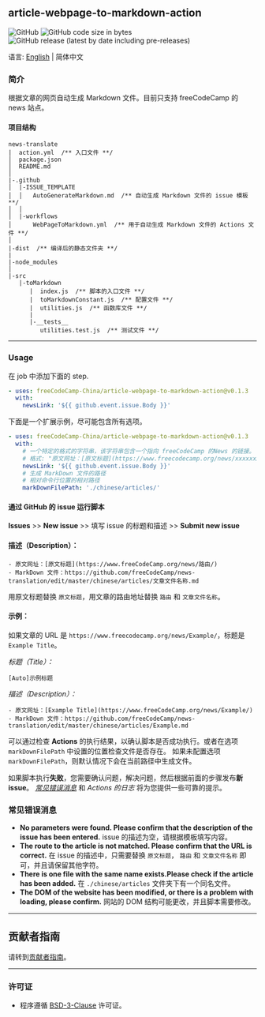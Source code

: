## article-webpage-to-markdown-action

![GitHub](https://img.shields.io/github/license/freeCodeCamp-China/article-webpage-to-markdown-action) ![GitHub code size in bytes](https://img.shields.io/github/languages/code-size/freeCodeCamp-China/article-webpage-to-markdown-action) ![GitHub release (latest by date including pre-releases)](https://img.shields.io/github/v/release/freeCodeCamp-China/article-webpage-to-markdown-action?include_prereleases&label=release-last) 

语言: [English](./README.md) | 简体中文

### 简介

根据文章的网页自动生成 Markdown 文件。目前只支持 freeCodeCamp 的 news 站点。

#### 项目结构
 
```
news-translate
|  action.yml  /** 入口文件 **/
│  package.json
│  README.md
│
|-.github
│  |-ISSUE_TEMPLATE
│  │   AutoGenerateMarkdown.md  /** 自动生成 Markdown 文件的 issue 模板 **/
│  │
│  |-workflows
│      WebPageToMarkdown.yml  /** 用于自动生成 Markdown 文件的 Actions 文件 **/
│
|-dist  /** 编译后的静态文件夹 **/
|
|-node_modules
│
|-src
   |-toMarkdown
      |  index.js  /** 脚本的入口文件 **/
      |  toMarkdownConstant.js  /** 配置文件 **/
      |  utilities.js  /** 函数库文件 **/
      |
      |-__tests__
         utilities.test.js  /** 测试文件 **/
```
---
<h3>Usage</h3>

在 job 中添加下面的 step.

```yml
- uses: freeCodeCamp-China/article-webpage-to-markdown-action@v0.1.3
  with:
    newsLink: '${{ github.event.issue.Body }}'
```

下面是一个扩展示例，尽可能包含所有选项。

```yml
- uses: freeCodeCamp-China/article-webpage-to-markdown-action@v0.1.3
  with:
    # 一个特定的格式的字符串，该字符串包含一个指向 freeCodeCamp 的News 的链接。
    # 格式: "原文网址：[原文标题](https://www.freecodecamp.org/news/xxxxxxx/"
    newsLink: '${{ github.event.issue.Body }}'
    # 生成 MarkDown 文件的路径
    # 相对命令行位置的相对路径
    markDownFilePath: './chinese/articles/'
```

<h4 id="submit-an-issue">通过 GitHub 的 issue 运行脚本</h4>

**Issues** >> **New issue** >> 填写 issue 的标题和描述 >> **Submit new issue**

#### 描述（Description）：
```
- 原文网址：[原文标题](https://www.freeCodeCamp.org/news/路由/)
- MarkDown 文件：https://github.com/freeCodeCamp/news-translation/edit/master/chinese/articles/文章文件名称.md
```
用原文标题替换 `原文标题`，用文章的路由地址替换 `路由` 和 `文章文件名称`。

#### 示例：
如果文章的 URL 是 `https://www.freecodecamp.org/news/Example/`，标题是 `Example Title`。

*标题（Title）：*
```
[Auto]示例标题
```
*描述（Description）：*
```
- 原文网址：[Example Title](https://www.freeCodeCamp.org/news/Example/)
- MarkDown 文件：https://github.com/freeCodeCamp/news-translation/edit/master/chinese/articles/Example.md
```

可以通过检查 **Actions** 的执行结果，以确认脚本是否成功执行。或者在选项 `markDownFilePath` 中设置的位置检查文件是否存在。 如果未配置选项`markDownFilePath`，则默认情况下会在当前路径中生成文件。

如果脚本执行**失败**，您需要确认问题，解决问题，然后根据前面的步骤发布**新 issue**。 [*常见错误消息*](#CommonErrorMessages) 和 *Actions 的日志* 将为您提供一些可靠的提示。

<h3 id="CommonErrorMessages">常见错误消息</h3>

- **No parameters were found. Please confirm that the description of the issue has been entered.**
  issue 的描述为空，请根据模板填写内容。
- **The route to the article is not matched. Please confirm that the URL is correct.**
  在 issue 的描述中，只需要替换 `原文标题`， `路由` 和 `文章文件名称` 即可，并且请保留其他字符。
- **There is one file with the same name exists.Please check if the article has been added.**
  在 `./chinese/articles` 文件夹下有一个同名文件。
- **The DOM of the website has been modified, or there is a problem with loading, please confirm.**
  网站的 DOM 结构可能更改，并且脚本需要修改。

---

## 贡献者指南

请转到[贡献者指南](CONTRIBUTING.md)。

---

### 许可证

- 程序遵循 [BSD-3-Clause](LICENSE) 许可证。
